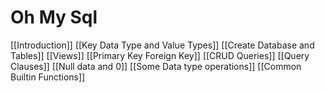 # Oh My Sql
[[Introduction]]
[[Key Data Type and Value Types]]
[[Create Database and Tables]]
[[Views]]
[[Primary Key Foreign Key]]
[[CRUD Queries]]
[[Query Clauses]]
[[Null data and 0]]
[[Some Data type operations]]
[[Common Builtin Functions]]
